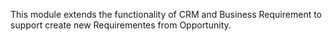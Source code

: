 This module extends the functionality of CRM and Business Requirement to
support create new Requirementes from Opportunity.

